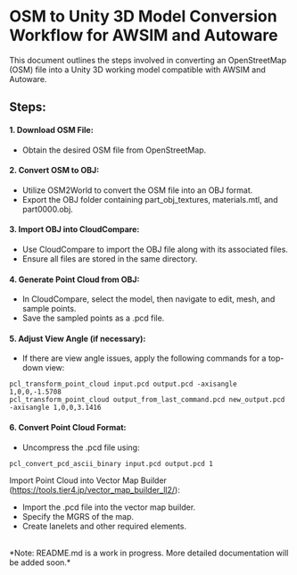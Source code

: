 # OSM to Unity 3D Model Conversion Workflow for AWSIM and Autoware

This document outlines the steps involved in converting an OpenStreetMap (OSM) file into a Unity 3D working model compatible with AWSIM and Autoware.

## Steps:

#### 1. Download OSM File:

- Obtain the desired OSM file from OpenStreetMap.

#### 2. Convert OSM to OBJ:

- Utilize OSM2World to convert the OSM file into an OBJ format.
- Export the OBJ folder containing part_obj_textures, materials.mtl, and part0000.obj.

#### 3. Import OBJ into CloudCompare:

- Use CloudCompare to import the OBJ file along with its associated files.
- Ensure all files are stored in the same directory.

#### 4. Generate Point Cloud from OBJ:

- In CloudCompare, select the model, then navigate to edit, mesh, and sample points.
- Save the sampled points as a .pcd file.

#### 5. Adjust View Angle (if necessary):

- If there are view angle issues, apply the following commands for a top-down view:

```
pcl_transform_point_cloud input.pcd output.pcd -axisangle 1,0,0,-1.5708
pcl_transform_point_cloud output_from_last_command.pcd new_output.pcd -axisangle 1,0,0,3.1416
```

#### 6. Convert Point Cloud Format:

- Uncompress the .pcd file using:
```
pcl_convert_pcd_ascii_binary input.pcd output.pcd 1
```

Import Point Cloud into Vector Map Builder (https://tools.tier4.jp/vector_map_builder_ll2/):

- Import the .pcd file into the vector map builder.
- Specify the MGRS of the map.
- Create lanelets and other required elements.

<br> 
*Note: README.md is a work in progress. More detailed documentation will be added soon.*
